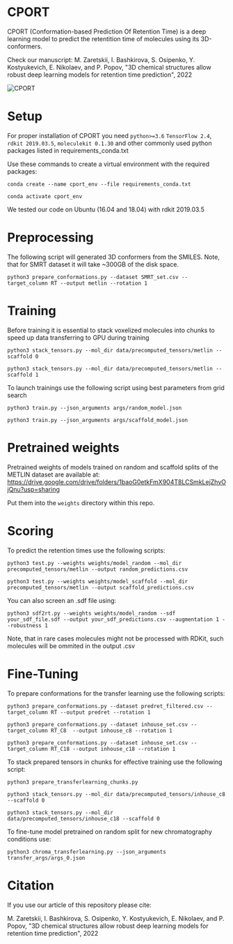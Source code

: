 # CPORT

CPORT (Conformation-based Prediction Of Retention Time) is a deep learning model to predict the retentition time of molecules using its 3D-conformers.

Check our manuscript: M. Zaretskii, I. Bashkirova, S. Osipenko, Y. Kostyukevich, E. Nikolaev, and P. Popov, "3D chemical structures allow robust deep learning models for retention time prediction", 2022

![CPORT](https://github.com/i-Molecule/cport/blob/main/pics/toc.png)

# Setup

For proper installation of CPORT you need `python>=3.6` `TensorFlow 2.4`, `rdkit 2019.03.5`, `moleculekit 0.1.30` and other commonly used python packages listed in requirements_conda.txt

Use these commands to create a virtual environment with the required packages:

`conda create --name cport_env --file requirements_conda.txt`

`conda activate cport_env`

We tested our code on Ubuntu (16.04 and 18.04) with rdkit 2019.03.5

# Preprocessing

The following script will generated 3D conformers from the SMILES.
Note, that for SMRT dataset it will take ~300GB of the disk space.

`python3 prepare_conformations.py --dataset SMRT_set.csv --target_column RT --output metlin --rotation 1`

# Training

Before training it is essential to stack voxelized molecules into chunks to speed up data transferring to GPU during training

`python3 stack_tensors.py --mol_dir data/precomputed_tensors/metlin --scaffold 0`

`python3 stack_tensors.py --mol_dir data/precomputed_tensors/metlin --scaffold 1`

To launch trainings use the following script using best parameters from grid search

`python3 train.py --json_arguments args/random_model.json`

`python3 train.py --json_arguments args/scaffold_model.json`

# Pretrained weights

Pretrained weights of models trained on random and scaffold splits of the METLIN dataset are available at: 
https://drive.google.com/drive/folders/1baoG0etkFmX904T8LCSmkLejZhvOjQnu?usp=sharing

Put them into the `weights` directory within this repo.

# Scoring

To predict the retention times use the following scripts:

`python3 test.py --weights weights/model_random --mol_dir precomputed_tensors/metlin --output random_predictions.csv`

`python3 test.py --weights weights/model_scaffold --mol_dir precomputed_tensors/metlin --output scaffold_predictions.csv`

You can also screen an .sdf file using:

`python3 sdf2rt.py --weights weights/model_random --sdf your_sdf_file.sdf --output your_sdf_predictions.csv --augmentation 1 --robustness 1`

Note, that in rare cases molecules might not be processed with RDKit, such molecules will be ommited in the output .csv 


# Fine-Tuning

To prepare conformations for the transfer learning use the following scripts:

`python3 prepare_conformations.py --dataset predret_filtered.csv --target_column RT --output predret --rotation 1`

`python3 prepare_conformations.py --dataset inhouse_set.csv --target_column RT_C8  --output inhouse_c8 --rotation 1`

`python3 prepare_conformations.py --dataset inhouse_set.csv --target_column RT_C18 --output inhouse_c18 --rotation 1`

To stack prepared tensors in chunks for effective training use the following script:

`python3 prepare_transferlearning_chunks.py`

`python3 stack_tensors.py --mol_dir data/precomputed_tensors/inhouse_c8 --scaffold 0`

`python3 stack_tensors.py --mol_dir data/precomputed_tensors/inhouse_c18 --scaffold 0`

To fine-tune model pretrained on random split for new chromatography conditions use:

`python3 chroma_transferlearning.py --json_arguments transfer_args/args_0.json`

# Citation

If you use our article of this repository please cite:

M. Zaretskii, I. Bashkirova, S. Osipenko, Y. Kostyukevich, E. Nikolaev, and P. Popov, "3D chemical structures allow robust deep learning models for retention time prediction", 2022
